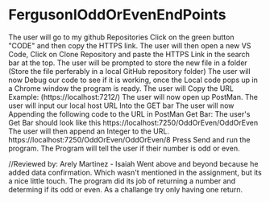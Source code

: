# FergusonIOddOrEvenEndPoints

The user will go to my github Repositories Click on the green button "CODE" and then copy the HTTPS link.
The user will then open a new VS Code, Click on Clone Repository and paste the HTTPS Link in the search bar at the top.
The user will be prompted to store the new file in a folder (Store the file perferably in a local GitHub repository folder)
The user will now Debug our code to see if it is working, once the Local code pops up in a Chrome window the program is ready.
The user will Copy the URL Example: (https://localhost:7212/)
The user will now open up PostMan.
The user will input our local host URL Into the GET bar
The user will now Appending the following code to the URL in PostMan Get Bar: 
The user's Get Bar should look like this https://localhost:7250/OddOrEven/OddOrEven
The user will then append an Integer to the URL.
https://localhost:7250/OddOrEven/OddOrEven/8
Press Send and run the program.
The Program will tell the user if their number is odd or even.

//Reviewed by: Arely Martinez - Isaiah Went above and beyond because he added data confirmation. Which wasn't mentioned in the assignment, but its a nice little touch. The program did its job of returning a number and determing if its odd or even. As a challange try only having one return. 
